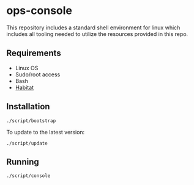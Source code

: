 # ops-console

This repository includes a standard shell environment for linux
which includes all tooling needed to utilize the resources provided
in this repo.

## Requirements

* Linux OS
* Sudo/root access
* Bash
* [Habitat](https://www.habitat.sh/docs/install-habitat/)

## Installation

```
./script/bootstrap
```

To update to the latest version:

```
./script/update
```

## Running

```
./script/console
```
